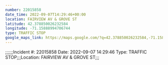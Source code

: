 ```yaml
---
number: 22015858
date_time: 2022-09-07T14:29:46+00:00
location: FAIRVIEW AV & GROVE ST
latitude: 42.378850026232584
longitude: -71.15888994706744
type: TRAFFIC STOP
google_maps_link: https://maps.google.com/?q=42.378850026232584,-71.15888994706744
---
```


;;;;;;Incident #: 22015858  Date: 2022-09-07 14:29:46   Type: TRAFFIC STOP;;;Location: FAIRVIEW AV & GROVE ST;;;
